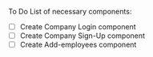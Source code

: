 To Do List of necessary components:

- [ ] Create Company Login component
- [ ] Create Company Sign-Up component
- [ ] Create Add-employees component